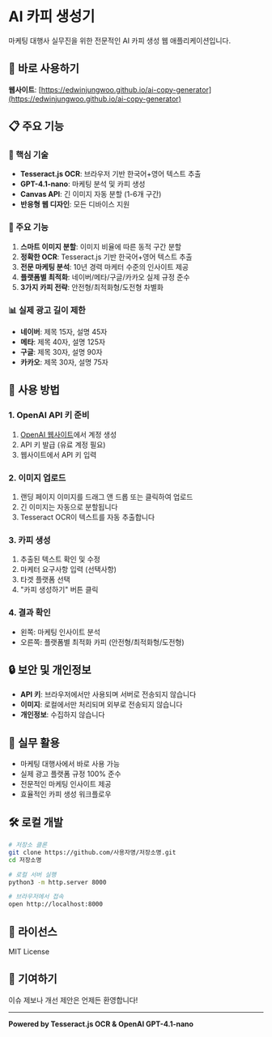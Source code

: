 # AI 카피 생성기

마케팅 대행사 실무진을 위한 전문적인 AI 카피 생성 웹 애플리케이션입니다.

## 🚀 바로 사용하기

**웹사이트**: [https://edwinjungwoo.github.io/ai-copy-generator](https://edwinjungwoo.github.io/ai-copy-generator)

## 📋 주요 기능

### 🔧 핵심 기술
- **Tesseract.js OCR**: 브라우저 기반 한국어+영어 텍스트 추출
- **GPT-4.1-nano**: 마케팅 분석 및 카피 생성
- **Canvas API**: 긴 이미지 자동 분할 (1-6개 구간)
- **반응형 웹 디자인**: 모든 디바이스 지원

### 🎯 주요 기능
1. **스마트 이미지 분할**: 이미지 비율에 따른 동적 구간 분할
2. **정확한 OCR**: Tesseract.js 기반 한국어+영어 텍스트 추출
3. **전문 마케팅 분석**: 10년 경력 마케터 수준의 인사이트 제공
4. **플랫폼별 최적화**: 네이버/메타/구글/카카오 실제 규정 준수
5. **3가지 카피 전략**: 안전형/최적화형/도전형 차별화

### 📊 실제 광고 길이 제한
- **네이버**: 제목 15자, 설명 45자
- **메타**: 제목 40자, 설명 125자  
- **구글**: 제목 30자, 설명 90자
- **카카오**: 제목 30자, 설명 75자

## 🔑 사용 방법

### 1. OpenAI API 키 준비
1. [OpenAI 웹사이트](https://platform.openai.com/)에서 계정 생성
2. API 키 발급 (유료 계정 필요)
3. 웹사이트에서 API 키 입력

### 2. 이미지 업로드
1. 랜딩 페이지 이미지를 드래그 앤 드롭 또는 클릭하여 업로드
2. 긴 이미지는 자동으로 분할됩니다
3. Tesseract OCR이 텍스트를 자동 추출합니다

### 3. 카피 생성
1. 추출된 텍스트 확인 및 수정
2. 마케터 요구사항 입력 (선택사항)
3. 타겟 플랫폼 선택
4. "카피 생성하기" 버튼 클릭

### 4. 결과 확인
- 왼쪽: 마케팅 인사이트 분석
- 오른쪽: 플랫폼별 최적화 카피 (안전형/최적화형/도전형)

## 🔒 보안 및 개인정보

- **API 키**: 브라우저에서만 사용되며 서버로 전송되지 않습니다
- **이미지**: 로컬에서만 처리되며 외부로 전송되지 않습니다
- **개인정보**: 수집하지 않습니다

## 💼 실무 활용

- 마케팅 대행사에서 바로 사용 가능
- 실제 광고 플랫폼 규정 100% 준수
- 전문적인 마케팅 인사이트 제공
- 효율적인 카피 생성 워크플로우

## 🛠 로컬 개발

```bash
# 저장소 클론
git clone https://github.com/사용자명/저장소명.git
cd 저장소명

# 로컬 서버 실행
python3 -m http.server 8000

# 브라우저에서 접속
open http://localhost:8000
```

## 📝 라이선스

MIT License

## 🤝 기여하기

이슈 제보나 개선 제안은 언제든 환영합니다!

---

**Powered by Tesseract.js OCR & OpenAI GPT-4.1-nano**
